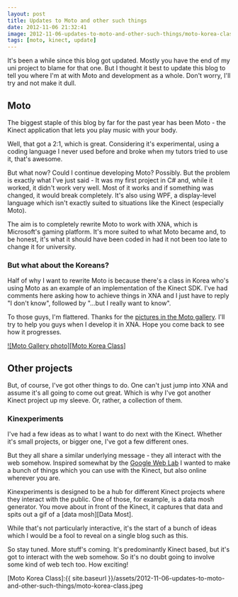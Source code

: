 ```yaml
---
layout: post
title: Updates to Moto and other such things
date: 2012-11-06 21:32:41
image: 2012-11-06-updates-to-moto-and-other-such-things/moto-korea-class.jpeg
tags: [moto, kinect, update]
---
```


It's been a while since this blog got updated. Mostly you have the end of my uni project to blame for that one. But I thought it best to update this blog to tell you where I'm at with Moto and development as a whole. Don't worry, I'll try and not make it dull.

## Moto

The biggest staple of this blog by far for the past year has been Moto - the Kinect application that lets you play music with your body.

Well, that got a 2:1, which is great. Considering it's experimental, using a coding language I never used before and broke when my tutors tried to use it, that's awesome.

But what now? Could I continue developing Moto? Possibly. But the problem is exactly what I've just said - It was my first project in C# and, while it worked, it didn't work very well. Most of it works and if something was changed, it would break completely. It's also using WPF, a display-level language which isn't exactly suited to situations like the Kinect (especially Moto).

The aim is to completely rewrite Moto to work with XNA, which is Microsoft's gaming platform. It's more suited to what Moto became and, to be honest, it's what it should have been coded in had it not been too late to change it for university.

### But what about the Koreans?

Half of why I want to rewrite Moto is because there's a class in Korea who's using Moto as an example of an implementation of the Kinect SDK. I've had comments here asking how to achieve things in XNA and I just have to reply "I don't know", followed by "...but I really want to know".

To those guys, I'm flattered. Thanks for the [pictures in the Moto gallery][Moto Gallery photo]. I'll try to help you guys when I develop it in XNA. Hope you come back to see how it progresses.

[![Moto Gallery photo][Moto Korea Class]][Moto Gallery photo]

## Other projects

But, of course, I've got other things to do. One can't just jump into XNA and assume it's all going to come out great. Which is why I've got another Kinect project up my sleeve. Or, rather, a collection of them.

### Kinexperiments

I've had a few ideas as to what I want to do next with the Kinect. Whether it's small projects, or bigger one, I've got a few different ones.

But they all share a similar underlying message - they all interact with the web somehow. Inspired somewhat by the [Google Web Lab][Google Web Lab] I wanted to make a bunch of things which you can use with the Kinect, but also online wherever you are.

Kinexperiments is designed to be a hub for different Kinect projects where they interact with the public. One of those, for example, is a data mosh generator. You move about in front of the Kinect, it captures that data and spits out a gif of a [data mosh][Data Most].

While that's not particularly interactive, it's the start of a bunch of ideas which I would be a fool to reveal on a single blog such as this.

So stay tuned. More stuff's coming. It's predominantly Kinect based, but it's got to interact with the web somehow. So it's no doubt going to involve some kind of web tech too. How exciting!

[Moto Korea Class]:{{ site.baseurl }}/assets/2012-11-06-updates-to-moto-and-other-such-things/moto-korea-class.jpeg

[Moto Gallery photo]:http://mattcrouch.net/moto/image/175
[Google Web Lab]:http://www.sciencemuseum.org.uk/visitmuseum/galleries/weblab.aspx
[Data Mosh]:http://www.youtube.com/watch?v=tYytVzbPky8